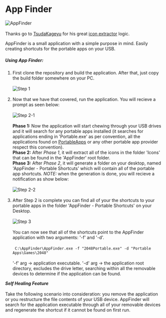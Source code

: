 # App Finder
![AppFinder](https://i.imgur.com/xIz2Tpz.png) <br><br>
Thanks go to [TsudaKageyu](https://github.com/TsudaKageyu) for his great [icon extractor](https://github.com/TsudaKageyu/IconExtractor) logic.

AppFinder is a small application with a simple purpose in mind. Easily creating shortcuts for the portable apps on your USB.

##### Using App Finder:

1. First clone the repository and build the application. After that, just copy the build folder somewhere on your PC. <br> <br>
    ![Step 1](http://i.imgur.com/A24pIPG.jpg) <br> <br>
2. Now that we have that covered, run the application. You will recieve a prompt as seen below: <br> <br>
    ![Step 2-1](http://i.imgur.com/l0CZgiT.jpg)       <br> <br>
**Phase 1:** Now the application will start chewing through your USB drives and it will search for any portable apps installed (it searches for applications ending in 'Portable.exe' as per convention, all the applications found on [PortableApps](http://portableapps.com/) or any other portable app provider respect this convention).<br>
**Phase 2:** After *Phase 1*, it will extract all of the icons in the folder 'Icons' that can be found in the 'AppFinder' root folder.<br>
**Phase 3:** After *Phase 2*, it will generate a folder on your desktop, named 'AppFinder - Portable Shortcuts' which will contain all of the portable app shortcuts. *NOTE:* when the generation is done, you will recieve a notification as show below:<br> <br>
   ![Step 2-2](http://i.imgur.com/BZjgZjk.jpg) <br> <br>
3. After Step 2 is complete you can find all of your the shortcuts to your portable apps in the folder 'AppFinder - Portable Shortcuts' on your Desktop.<br> <br>
  ![Step 3](http://i.imgur.com/llmBWFJ.jpg) <br><br>
  You can now see that all of the shortcuts point to the AppFinder application with two arguments: '-f' and '-d'.<br><br>
  ```  C:\AppFinder\AppFinder.exe -f "2048Portable.exe" -d "Portable Apps\Games\2048" ```<br><br>
 '-f' arg -> application executable.
 '-d' arg -> the application root directory, excludes the drive letter, searching within all the removable devices to determine if the application can be found.
 
***Self Healing Feature***<br><br>
Take the following scenario into consideration: you remove the application or you restructure the file contents of your USB device. AppFinder will search for the application executable through all of your removable devices and regenerate the shortcut if it cannot be found on first run.
